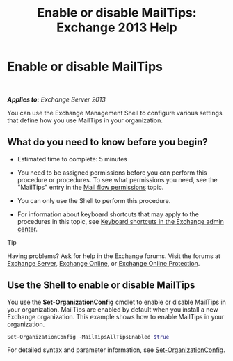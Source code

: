 ﻿---
title: 'Enable or disable MailTips: Exchange 2013 Help'
TOCTitle: Enable or disable MailTips
ms:assetid: 11ad3848-f303-4ad5-a21d-9b0883db4bda
ms:mtpsurl: https://technet.microsoft.com/en-us/library/JJ649321(v=EXCHG.150)
ms:contentKeyID: 49318493
ms.date: 12/09/2016
mtps_version: v=EXCHG.150
---

# Enable or disable MailTips

 

_**Applies to:** Exchange Server 2013_


You can use the Exchange Management Shell to configure various settings that define how you use MailTips in your organization.

## What do you need to know before you begin?

  - Estimated time to complete: 5 minutes

  - You need to be assigned permissions before you can perform this procedure or procedures. To see what permissions you need, see the "MailTips" entry in the [Mail flow permissions](mail-flow-permissions-exchange-2013-help.md) topic.

  - You can only use the Shell to perform this procedure.

  - For information about keyboard shortcuts that may apply to the procedures in this topic, see [Keyboard shortcuts in the Exchange admin center](keyboard-shortcuts-in-the-exchange-admin-center-exchange-online-protection-help.md).


> [!TIP]
> Having problems? Ask for help in the Exchange forums. Visit the forums at <A href="https://go.microsoft.com/fwlink/p/?linkid=60612">Exchange Server</A>, <A href="https://go.microsoft.com/fwlink/p/?linkid=267542">Exchange Online</A>, or <A href="https://go.microsoft.com/fwlink/p/?linkid=285351">Exchange Online Protection</A>.



## Use the Shell to enable or disable MailTips

You use the **Set-OrganizationConfig** cmdlet to enable or disable MailTips in your organization. MailTips are enabled by default when you install a new Exchange organization. This example shows how to enable MailTips in your organization.

```powershell
Set-OrganizationConfig -MailTipsAllTipsEnabled $true
```

For detailed syntax and parameter information, see [Set-OrganizationConfig](https://technet.microsoft.com/en-us/library/aa997443\(v=exchg.150\)).

